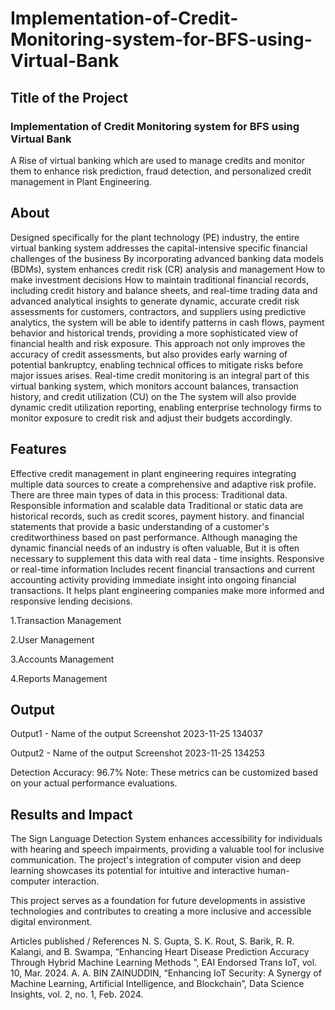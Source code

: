 # Implementation-of-Credit-Monitoring-system-for-BFS-using-Virtual-Bank

## Title of the Project

### Implementation of Credit Monitoring system for BFS using Virtual Bank

A Rise of virtual banking which are used to manage credits and monitor them to enhance risk prediction, fraud detection, and personalized credit management in Plant Engineering.



## About

Designed specifically for the plant technology (PE) industry, the entire virtual banking system addresses the capital-intensive specific financial challenges of the business By incorporating advanced banking data models (BDMs), system enhances credit risk (CR) analysis and management How to make investment decisions How to maintain traditional financial records, including credit history and balance sheets, and real-time trading data and advanced analytical insights to generate dynamic, accurate credit risk assessments for customers, contractors, and suppliers using predictive analytics, the system will be able to identify patterns in cash flows, payment behavior and historical trends, providing a more sophisticated view of financial health and risk exposure. This approach not only improves the accuracy of credit assessments, but also provides early warning of potential bankruptcy, enabling technical offices to mitigate risks before major issues arises. Real-time credit monitoring is an integral part of this virtual banking system, which monitors account balances, transaction history, and credit utilization (CU) on the The system will also provide dynamic credit utilization reporting, enabling enterprise technology firms to monitor exposure to credit risk and adjust their budgets accordingly.    

## Features
Effective credit management in plant engineering requires integrating multiple data sources to create a comprehensive and adaptive risk profile. There are three main types of data in this process: Traditional data. Responsible information and scalable data Traditional or static data are historical records, such as credit scores, payment history. and financial statements that provide a basic understanding of a customer's creditworthiness based on past performance. Although managing the dynamic financial needs of an industry is often valuable, But it is often necessary to supplement this data with real data - time insights. Responsive or real-time information Includes recent financial transactions and current accounting activity providing immediate insight into ongoing financial transactions. It helps plant engineering companies make more informed and responsive lending decisions. 

1.Transaction Management

2.User Management

3.Accounts Management

4.Reports Management


## Output
Output1 - Name of the output
Screenshot 2023-11-25 134037

Output2 - Name of the output
Screenshot 2023-11-25 134253

Detection Accuracy: 96.7% Note: These metrics can be customized based on your actual performance evaluations.

## Results and Impact
The Sign Language Detection System enhances accessibility for individuals with hearing and speech impairments, providing a valuable tool for inclusive communication. The project's integration of computer vision and deep learning showcases its potential for intuitive and interactive human-computer interaction.

This project serves as a foundation for future developments in assistive technologies and contributes to creating a more inclusive and accessible digital environment.

Articles published / References
N. S. Gupta, S. K. Rout, S. Barik, R. R. Kalangi, and B. Swampa, “Enhancing Heart Disease Prediction Accuracy Through Hybrid Machine Learning Methods ”, EAI Endorsed Trans IoT, vol. 10, Mar. 2024.
A. A. BIN ZAINUDDIN, “Enhancing IoT Security: A Synergy of Machine Learning, Artificial Intelligence, and Blockchain”, Data Science Insights, vol. 2, no. 1, Feb. 2024.
